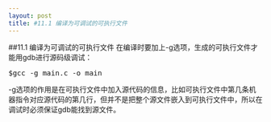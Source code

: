 ```yaml
---
layout: post
title: #11.1 编译为可调试的可执行文件 
---
```

##11.1 编译为可调试的可执行文件
在编译时要加上-g选项，生成的可执行文件才能用gdb进行源码级调试：<br>

<pre class='terminal bootcamp'>
<span class='codeline'>$gcc -g main.c -o main</span>
</pre>

-g选项的作用是在可执行文件中加入源代码的信息，比如可执行文件中第几条机器指令对应源代码的第几行，但并不是把整个源文件嵌入到可执行文件中，所以在调试时必须保证gdb能找到源文件。

